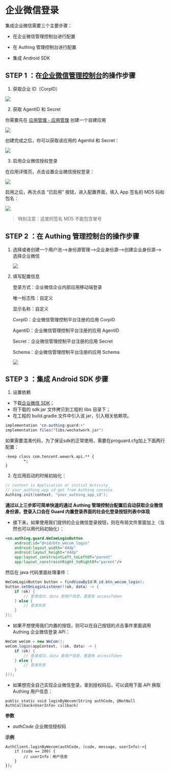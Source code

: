 # 企业微信登录

<LastUpdated/>

集成企业微信需要三个主要步骤：

* 在企业微信管理控制台进行配置

* 在 Authing 管理控制台进行配置

* 集成 Android SDK

  

## STEP 1 ：在[企业微信管理控制台](https://work.weixin.qq.com/wework_admin)的操作步骤
1. 获取企业 ID（CorpID）

![](./images/wecom/1.png)


2. 获取 AgentID 和 Secret

你需要先在 [应用管理 - 应用管理](https://work.weixin.qq.com/wework_admin/frame#apps) 创建一个自建应用

![](./images/wecom/2.png)

创建完成之后，你可以获取该应用的 AgentId 和 Secret：

![](./images/wecom/3.png)


3. 启用企业微信授权登录

在应用详情页，点击设置企业微信授权登录：


![](./images/wecom/4.png)

启用之后，再次点击 “已启用” 按钮，进入配置界面，填入 App 签名的 MD5 码和包名：

![](./images/wecom/5.png)


> 特别注意：这里的签名 MD5 不能包含冒号



## STEP 2 ：在 Authing 管理控制台的操作步骤

1. 选择或者创建一个用户池—>身份源管理—>企业身份源—>创建企业身份源—>选择企业微信

   ![](./images/wecom/6.png)


2. 填写配置信息

   登录方式：企业微信企业内部应用移动端登录

   唯一标志性：自定义

   显示名称：自定义

   CorpID：企业微信管理控制平台注册的应用 CorpID

   AgentID：企业微信管理控制平台注册的应用 AgentID

   Secret：企业微信管理控制平台注册的应用 Secret

   Schema：企业微信管理控制平台注册的应用 Schema

   ![](./images/wecom/7.png)

## STEP 3 ：集成 Android SDK 步骤

1. 设置依赖

- 下载<a href="attachment/wechatwork.jar" target="_blank">企业微信 SDK</a>；
- 将下载的 sdk  jar 文件拷贝到工程的 libs 目录下；
- 在工程的 build.gradle 文件中引入该 jar，引入相关依赖项。

```java
implementation 'cn.authing:guard:+'
implementation files('libs/wechatwork.jar')
```

​	如果需要混淆代码，为了保证sdk的正常使用，需要在proguard.cfg加上下面两行配置：

```
-keep class com.tencent.wework.api.** {   
		*; 
}
```

2. 在应用启动的时候初始化：

```java
// context is Application or initial Activity
// your_authing_app_id get from Authing console
Authing.init(context, "your_authing_app_id");
```





**通过以上三步即可简单快速的通过 Authing 管理控制台配置后自动获取企业微信身份源，登录入口会在 Guard 内置登录界面的社会化登录按钮列表中体现**



- 接下来，如果使用我们提供的企业微信登录按钮，则在布局文件里面加上（当然也可以用代码初始化）：


```xml
<cn.authing.guard.WeComLoginButton
    android:id="@+id/btn_wecom_login"
    android:layout_width="44dp"
    android:layout_height="44dp"
    app:layout_constraintLeft_toLeftOf="parent"
    app:layout_constraintRight_toRightOf="parent"/>
```

然后在 java 代码里面处理事件：

```java
WeComLoginButton button = findViewById(R.id.btn_wecom_login);
button.setOnLoginListener((ok, data) -> {
    if (ok) {
        // 登录成功，data 是用户信息，里面有 accessToken
    } else {
        // 登录失败
    }
});
```



- 如果不想使用我们内置的按钮，则可以在自己按钮的点击事件里面调用 Authing 企业微信登录 API：

```java
WeCom weCom = new WeCom();
weCom.login(appContext, ((ok, data) -> {
    if (ok) {
        // 登录成功，data 是用户信息，里面有 accessToken
    } else {
        // 登录失败
    }
}));
```



- 如果想完全自己实现企业微信登录，拿到授权码后，可以调用下面 API 换取 Authing 用户信息：


```
public static void loginByWecom(String authCode, @NotNull AuthCallback<UserInfo> callback)
```

**参数**

- *authCode*  企业微信授权码

**示例**

```
AuthClient.loginByWecom(authCode, (code, message, userInfo)->{
    if (code == 200) {
        // userInfo：用户信息
    }
});
```

